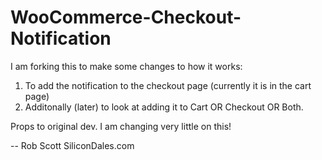 # WooCommerce-Checkout-Notification
I am forking this to make some changes to how it works:

1) To add the notification to the checkout page (currently it is in the cart page)
2) Additonally (later) to look at adding it to Cart OR Checkout OR Both.

Props to original dev. I am changing very little on this!

-- Rob Scott SiliconDales.com
